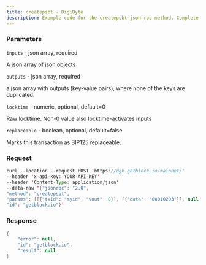 ```yaml
---
title: createpsbt - DigiByte
description: Example code for the createpsbt json-rpc method. Сomplete guide on how to use createpsbt json-rpc in GetBlock.io Web3 documentation.
---
```


### Parameters


`inputs` - json array, required

A json array of json objects

`outputs` - json array, required

a json array with outputs (key-value pairs), where none of the keys are
duplicated.

`locktime` - numeric, optional, default=0

Raw locktime. Non-0 value also locktime-activates inputs

`replaceable` - boolean, optional, default=false

Marks this transaction as BIP125 replaceable.

### Request

``` java
curl --location --request POST 'https://dgb.getblock.io/mainnet/' 
--header 'x-api-key: YOUR-API-KEY' 
--header 'Content-Type: application/json' 
--data-raw '{"jsonrpc": "2.0",
"method": "createpsbt",
"params": [[{"txid": "myid", "vout": 0}], [{"data": "00010203"}], null, null],
"id": "getblock.io"}'
```

###  Response

``` java
{
    "error": null,
    "id": "getblock.io",
    "result": null
}
```

